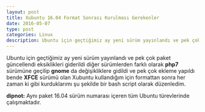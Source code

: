 ```yaml
---
layout: post
title: Xubuntu 16.04 Format Sonrası Kurulması Gerekenler
date: 2016-05-07
type: post
categories: Linux
description: Ubuntu için geçtiğimiz ay yeni sürüm yayınlandı ve pek çok paket güncellendi eksiklikleri giderildi diğer
---
```


Ubuntu için geçtiğimiz ay yeni sürüm yayınlandı ve pek çok paket güncellendi eksiklikleri giderildi diğer sürümlerden farklı olarak **php7** sürümüne geçilip **gnome** da değişikliklere gidildi ve pek çok ekleme yapıldı bende **XFCE** sürümü olan Xubuntu kullandığım için formattan sonra her zaman ki gibi kurduklarımı şu şekilde bir bash script olarak düzenledim.


<script src="https://gist.github.com/MertcanGokgoz/cdbfef9b9322e9868d71e7763db66ea2.js"></script>

**dipnot:** Aynı paket 16.04 sürüm numarası içeren tüm Ubuntu türevlerinde çalışmaktadır.
